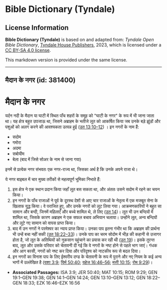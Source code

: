 # Bible Dictionary (Tyndale)

## License Information

**Bible Dictionary (Tyndale)** is based on and adapted from: _Tyndale Open Bible Dictionary_, [Tyndale House Publishers](https://tyndaleopenresources.com/), 2023, which is licensed under a [CC BY-SA 4.0 license](https://creativecommons.org/licenses/by-sa/4.0/legalcode.en).

This markdown version is provided under the same license.



--------------------------------

## मैदान के नगर (id: 381400)

मैदान के नगर
============

यर्दन नदी के मैदान या घाटी में स्थित पाँच शहरों के समूह को "घाटी के नगर" के रूप में भी जाना जाता था। यह क्षेत्र बहुत उपजाऊ था, जिसने अब्राहम के भतीजे लूत को आकर्षित किया जब उनके बड़े झुंडों और पशुओं को अलग करने की आवश्यकता उत्पन्न हुई ([उत 13:10–12](https://ref.ly/Gen13:10-Gen13:12)) । इन नगरों के नाम हैं:

* सदोम
* गमोरा
* अदमा
* सबोयीम
* बेला (बाद में जिसे सोअर के नाम से जाना गया)

इनमें से प्रत्येक नगर संभवतः एक नगर\-राज्य था, जिसका अर्थ है कि उनके अपने राजा थे।

ये नगर बाइबल में चार मुख्य तरीकों से महत्वपूर्ण भूमिका निभाते हैं:

1. इस क्षेत्र ने एक स्थान प्रदान किया जहाँ लूत बस सकता था, और अंततः उसने सदोम में रहने का चयन किया।
2. इन नगरों के पाँच राजाओं ने पूर्व के दूरस्थ देशों से आए चार राजाओं के नेतृत्व में एक मजबूत सेना के खिलाफ युद्ध किया। वे पराजित हुए, और उनके नगरों को लूट लिया गया। आक्रमणकारियों ने बहुत सा सामान और बन्दी, जिनमें महिलाएँ और बच्चे शामिल थे, ले लिए ([उत 14](https://ref.ly/Gen14:1-Gen14:24))। लूत भी उन बन्दियों में शामिल था, जिसके कारण अब्राहम ने एक सफल बचाव अभियान चलाया। उन्होंने लूत, अन्य बन्दियों और लूटे गए सामान को वापस प्राप्त किया।
3. बाद में उन नगरों ने परमेश्वर का न्याय प्राप्त किया। उनका पाप इतना गंभीर था कि अब्राहम की प्रार्थना भी उन्हें बचा नहीं सकी ([उत 18:22–33](https://ref.ly/Gen18:22-Gen18:33))। उनके पाप का चरम सोदोम में भीड़ की कहानी से उजागर होता है, जो लूत के अतिथियों को नुकसान पहुंचाने का प्रयास कर रही थी ([उत 19](https://ref.ly/Gen19:1-Gen19:38))। इसके तुरन्त बाद, लूत और उसके परिवार को चेतावनी दी गई कि वे नगरों के नष्ट होने से पहले भाग जाएं। गंधक और आग बरसी, नगरों को नष्ट कर दिया और परिदृश्य को नाटकीय रूप से बदल दिया।
4. इन नगरों का विनाश पाप के लिए ईश्वरीय दण्ड के चेतावनी के रूप में पुराने और नए नियम के कई अन्य भागों में उल्लेखित है ([यशा 3:9](https://ref.ly/Isa3:9); [यिर्म 50:40](https://ref.ly/Jer50:40); [यहेज 16:46–56](https://ref.ly/Ezek16:46-Ezek16:56); [मत्ती 10:15](https://ref.ly/Matt10:15); [रोम 9:29](https://ref.ly/Rom9:29))।

* **Associated Passages:** ISA 3:9; JER 50:40; MAT 10:15; ROM 9:29; GEN 19:1–GEN 19:38; GEN 14:1–GEN 14:24; GEN 13:10–GEN 13:12; GEN 18:22–GEN 18:33; EZK 16:46–EZK 16:56

